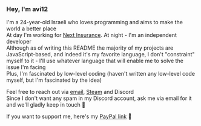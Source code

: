 ### Hey, I'm avi12

I'm a 24-year-old Israeli who loves programming and aims to make the world a better place  
At day I'm working for [Next Insurance](https://nextinsurance.com). At night - I'm an independent developer  
Although as of writing this README the majority of my projects are JavaScript-based, and indeed it's my favorite language, I don't "constraint" myself to it - I'll use whatever language that will enable me to solve the issue I'm facing  
Plus, I'm fascinated by low-level coding (haven't written any low-level code myself, but I'm fascinated by the idea)  

Feel free to reach out via [email](mailto:avi6106@gmail.com), [Steam](https://steamcommunity.com/id/avi12) and Discord  
Since I don't want any spam in my Discord account, ask me via email for it and we'll gladly keep in touch 🙂  

If you want to support me, here's my [PayPal link](https://paypal.me/avi12/0usd) 🙂  

